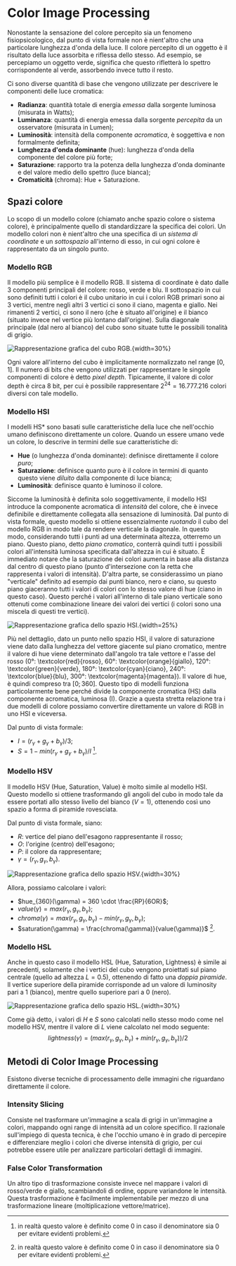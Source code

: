 # Color Image Processing
Nonostante la sensazione del colore percepito sia un fenomeno fisiopsicologico,
dal punto di vista formale non è nient'altro che una particolare lunghezza
d'onda della luce. Il colore percepito di un oggetto è il risultato della luce
assorbita e riflessa dello stesso. Ad esempio, se percepiamo un oggetto verde,
significa che questo rifletterà lo spettro corrispondente al verde, assorbendo
invece tutto il resto.

Ci sono diverse quantità di base che vengono utilizzate per descrivere le
componenti delle luce cromatica:

* **Radianza**: quantità totale di energia *emessa* dalla sorgente luminosa
  (misurata in Watts);
* **Luminanza**: quantità di energia emessa dalla sorgente *percepita* da un
  osservatore (misurata in Lumen);
* **Luminosità**: intensità della componente *acromatica*, è soggettiva e non
  formalmente definita;
* **Lunghezza d'onda dominante** (hue): lunghezza d'onda della componente del colore
  più forte;
* **Saturazione**: rapporto tra la potenza della lunghezza d'onda dominante e
  del valore medio dello spettro (luce bianca);
* **Cromaticità** (chroma): Hue + Saturazione.

## Spazi colore
Lo scopo di un modello colore (chiamato anche spazio colore o sistema colore), è
principalmente quello di standardizzare la specifica dei colori. Un modello
colori non è nient'altro che una specifica di un *sistema di coordinate* e un
*sottospazio* all'interno di esso, in cui ogni colore è rappresentato da un
singolo punto.

### Modello RGB
Il modello più semplice è il modello RGB. Il sistema di coordinate è dato dalle
3 componenti principali del colore: rosso, verde e blu. Il sottospazio in cui
sono definiti tutti i colori è il cubo unitario in cui i colori RGB primari sono
ai 3 vertici, mentre negli altri 3 vertici ci sono il ciano, magenta e giallo.
Nei rimanenti 2 vertici, ci sono il nero (che è situato all'origine) e il
bianco (situato invece nel vertice più lontano dall'origine).
Sulla diagonale principale (dal nero al bianco) del cubo sono situate tutte le
possibili tonalità di grigio.

![Rappresentazione grafica del cubo RGB.](img/rgb_cube.png){width=30%}

Ogni valore all'interno del cubo è implicitamente normalizzato nel range $[0,
1]$. Il numero di bits che vengono utilizzati per rappresentare le singole
componenti di colore è detto *pixel depth*. Tipicamente, il valore di color
depth è circa 8 bit, per cui è possibile rappresentare $2^{24} = 16.777.216$
colori diversi con tale modello.


### Modello HSI
I modelli HS* sono basati sulle caratteristiche della luce che nell'occhio umano
definiscono direttamente un colore. Quando un essere umano vede un colore, lo
descrive in termini delle sue caratteristiche di:

* **Hue** (o lunghezza d'onda dominante): definisce direttamente il colore
  *puro*;
* **Saturazione**: definisce quanto puro è il colore in termini di quanto questo
  viene *diluito* dalla componente di luce bianca;
* **Luminosità**: definisce quanto è luminoso il colore.

Siccome la luminosità è definita solo soggettivamente, il modello HSI introduce
la componente acromatica di *intensità* del colore, che è invece definibile e
direttamente collegata alla sensazione di luminosità. Dal punto di vista
formale, questo modello si ottiene essenzialmente *ruotando* il cubo del modello
RGB in modo tale da rendere verticale la diagonale. In questo modo, considerando
tutti i punti ad una determinata altezza, otterremo un piano. Questo piano,
detto *piano cromatico*, conterrà quindi tutti i possibili colori all'intensità
luminosa specificata dall'altezza in cui è situato. È immediato notare che la
saturazione dei colori aumenta in base alla distanza dal centro di questo piano
(punto d'intersezione con la retta che rappresenta i valori di intensità).
D'altra parte, se considerassimo un piano "verticale" definito ad esempio dai
punti bianco, nero e ciano, su questo piano giaceranno tutti i valori di colori
con lo stesso valore di hue (ciano in questo caso). Questo perché i valori
all'interno di tale piano verticale sono ottenuti come combinazione lineare dei
valori dei vertici (i colori sono una miscela di questi tre vertici).

![Rappresentazione grafica dello spazio HSI.](img/hsi_space.png){width=25%}

Più nel dettaglio, dato un punto nello spazio HSI, il valore di saturazione
viene dato dalla lunghezza del vettore giacente sul piano cromatico, mentre il
valore di hue viene determinato dall'angolo tra tale vettore e l'asse del rosso
(0°: \textcolor{red}{rosso}, 60°: \textcolor{orange}{giallo}, 120°:
\textcolor{green}{verde}, 180°: \textcolor{cyan}{ciano}, 240°:
\textcolor{blue}{blu}, 300°: \textcolor{magenta}{magenta}). Il valore di hue, è
quindi compreso tra $[0;360]$. Questo tipo di modelli funziona particolarmente
bene perché divide la componente cromatica (HS) dalla componente acromatica,
luminosa (I). Grazie a questa stretta relazione tra i due modelli di colore
possiamo convertire direttamente un valore di RGB in uno HSI e viceversa.

Dal punto di vista formale:

* $I = (r_{\gamma} + g_{\gamma} + b_{\gamma}) / 3$;
* $S = 1 - min(r_{\gamma} + g_{\gamma} + b_{\gamma})/I$ [^1].

### Modello HSV
Il modello HSV (Hue, Saturation, Value) è molto simile al modello HSI. Questo
modello si ottiene trasformando gli angoli del cubo in modo tale da essere
portati allo stesso livello del bianco ($V = 1$), ottenendo così uno spazio a
forma di piramide rovesciata.

Dal punto di vista formale, siano:

* $R$: vertice del piano dell'esagono rappresentante il rosso;
* $O$: l'origine (centro) dell'esagono;
* $P$: il colore da rappresentare;
* $\gamma = (r_{\gamma}, g_{\gamma}, b_{\gamma})$.

![Rappresentazione grafica dello spazio HSV.](img/hsv_space.png){width=30%}

Allora, possiamo calcolare i valori:

* $hue_{360}(\gamma) = 360 \cdot \frac{RP}{6OR}$;
* $value(\gamma) = max(r_{\gamma}, g_{\gamma}, b_{\gamma})$;
* $chroma(\gamma) = max(r_{\gamma}, g_{\gamma}, b_{\gamma}) - min(r_{\gamma},
  g_{\gamma}, b_{\gamma})$;
* $saturation(\gamma) = \frac{chroma(\gamma)}{value(\gamma)}$ [^1].

[^1]: in realtà questo valore è definito come 0 in caso il denominatore sia 0
    per evitare evidenti problemi.

### Modello HSL
Anche in questo caso il modello HSL (Hue, Saturation, Lightness) è simile ai
precedenti, solamente che i vertici del cubo vengono proiettati sul piano
centrale (quello ad altezza $L = 0.5$), ottenendo di fatto una *doppia
piramide*. Il vertice superiore della piramide corrisponde ad un valore di
luminosity pari a $1$ (bianco), mentre quello superiore pari a $0$ (nero).

![Rappresentazione grafica dello spazio HSL.](img/hsl_space.jpg){width=30%}

Come già detto, i valori di $H$ e $S$ sono calcolati nello stesso modo come nel
modello HSV, mentre il valore di $L$ viene calcolato nel modo seguente:
$$
lightness(\gamma) = (max(r_{\gamma}, g_{\gamma}, b_{\gamma}) + min(r_{\gamma},
g_{\gamma}, b_{\gamma})) / 2
$$

## Metodi di Color Image Processing
Esistono diverse tecniche di processamento delle immagini che riguardano
direttamente il colore.

### Intensity Slicing 
Consiste nel trasformare un'immagine a scala di grigi in un'immagine a colori,
mappando ogni range di intensità ad un colore specifico. Il razionale
sull'impiego di questa tecnica, è che l'occhio umano è in grado di percepire e
differenziare meglio i colori che diverse intensità di grigio, per cui potrebbe
essere utile per analizzare particolari dettagli di immagini.

### False Color Transformation
Un altro tipo di trasformazione consiste invece nel mappare i valori di
rosso/verde e giallo, scambiandoli di ordine, oppure variandone le intensità.
Questa trasformazione è facilmente implementabile per mezzo di una
trasformazione lineare (moltiplicazione vettore/matrice).
